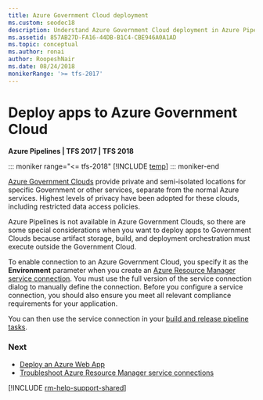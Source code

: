 ```yaml
---
title: Azure Government Cloud deployment
ms.custom: seodec18
description: Understand Azure Government Cloud deployment in Azure Pipelines and Team Foundation Server (TFS)
ms.assetid: 857AB27D-FA16-44DB-B1C4-CBE946A0A1AD
ms.topic: conceptual
ms.author: ronai
author: RoopeshNair
ms.date: 08/24/2018
monikerRange: '>= tfs-2017'
---
```


# Deploy apps to Azure Government Cloud

**Azure Pipelines | TFS 2017 | TFS 2018**

::: moniker range="<= tfs-2018"
[!INCLUDE [temp](../includes/concept-rename-note.md)]
::: moniker-end

[Azure Government Clouds](https://azure.microsoft.com/overview/clouds/government/)
provide private and semi-isolated locations for specific Government or other services, separate from the normal
Azure services. Highest levels of privacy have been adopted for these clouds, including restricted data access policies.

Azure Pipelines is not available in Azure Government Clouds, so there are some special considerations when you
want to deploy apps to Government Clouds because artifact storage, build,
and deployment orchestration must execute outside the Government Cloud.

To enable connection to an Azure Government Cloud, you specify it as the **Environment** parameter when you create an
[Azure Resource Manager service connection](connect-to-azure.md).
You must use the full version of the service connection dialog to manually define the connection.
Before you configure a service connection, you should also ensure you meet all relevant compliance requirements for your application.

You can then use the service connection in your [build and release pipeline tasks](../tasks/index.md).

### Next

* [Deploy an Azure Web App](../apps/cd/deploy-webdeploy-webapps.md)
* [Troubleshoot Azure Resource Manager service connections](../release/azure-rm-endpoint.md)

[!INCLUDE [rm-help-support-shared](../includes/rm-help-support-shared.md)]
